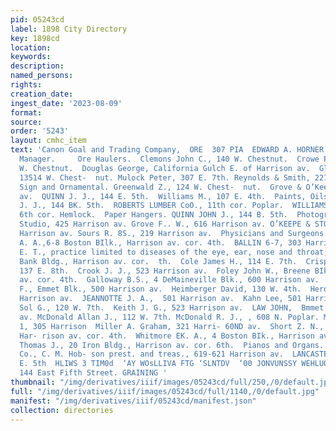 ```yaml
---
pid: 05243cd
label: 1898 City Directory
key: 1898cd
location: 
keywords: 
description: 
named_persons: 
rights: 
creation_date: 
ingest_date: '2023-08-09'
format: 
source: 
order: '5243'
layout: cmhc_item
text: 'Canon Goal and Trading Company,  ORE  307 PIA  EDWARD A. HORNER,  Pres. and
  Manager.     Ore Haulers.  Clemons John C., 140 W. Chestnut.  Crowe P. & Bro., 215-217
  W. Chestnut.  Douglas George, California Gulch E. of Harrison av.  Glover C. M.,
  13514 W. Chest-  nut. Mulock Peter, 307 E. 7th. Reynolds & Smith, 221 E. 7th.  Painters—House,
  Sign and Ornamental. Greenwald Z., 124 W. Chest-  nut.  Grove & O’Keefe, 616 Harrison
  av.  QUINN J. J., 144 E. 5th.  Williams M., 107 E. 4th.  Paints, Oils and Glass.  QUINN
  J. J., 144 BK. 5th.  ROBERTS LUMBER CoO., 11th cor. Poplar.  WILLIAMS LUMBER CO.,
  6th cor. Hemlock.  Paper Hangers. QUINN JOHN J., 144 B. 5th.  Photographers.  Elite
  Studio, 425 Harrison av. Grove F.. W., 616 Harrison av. O’KEEPE & STOCKDORF,  501
  Harrison av. Sours R. 8S., 219 Harrison av.  Physicians and Surgeons.  Ausplund
  A. A.,6-8 Boston BIlk., Harrison av. cor. 4th.  BALLIN 6-7, 303 Harrison av.  Boyd
  E. T., practice limited to diseases of the eye, ear, nose and throat, American Nat.
  Bank Bldg., Harrison av. cor.  th.  Cole James H., 114 E. 7th.  Crispell E. P.,
  137 E. 8th.  Crook J. J., 523 Harrison av.  Foley John W., Breene BIk., Harrison
  av. cor. 4th.  Galloway B.S., 4 DeMaineville Blk., 600 Harrison av.  Griffith Benjamin
  F., Emmet Blk., 500 Harrison av.  Heimberger David, 130 W. 4th.  Heron J.H.,501
  Harrison av.  JEANNOTTE J. A.,  501 Harrison av.  Kahn Lee, 501 Harrison av.  Kahn
  Sol G., 120 W. 7th.  Keith J. G., 523 Harrison av.  LAW JOHN,  Bmmet Bik., 500 Harrison
  av. McDonald Allan J., 112 W. 7th. McDonald R. J., , 608 N. Poplar. Maclean A. M.,
  1, 305 Harrison  Miller A. Graham, 321 Harri- 60ND av.  Short Z. N., Breene Blk.,
  Har- rison av. cor. 4th.  Whitmore EK. A., 4 Boston BIk., Harrison av. cor. 4th.  Williams
  Thomas J., 20 Iron Bldg., Harrison av. cor. 6th.  Pianos and Organs.  Hobson Piano
  Co., C. M. Hob- son prest. and treas., 619-621 Harrison av.  LANCASTER G. W. MRS.,  116
  E. 5th  HLIWS 3 TIM0d  ‘AY WOsLLIVA FTG ‘SLNTDV  ‘00 JONVUNSSY WEHLUO  J. J. QUINN,
  144 East Fifth Street. GRAINING '
thumbnail: "/img/derivatives/iiif/images/05243cd/full/250,/0/default.jpg"
full: "/img/derivatives/iiif/images/05243cd/full/1140,/0/default.jpg"
manifest: "/img/derivatives/iiif/05243cd/manifest.json"
collection: directories
---
```

